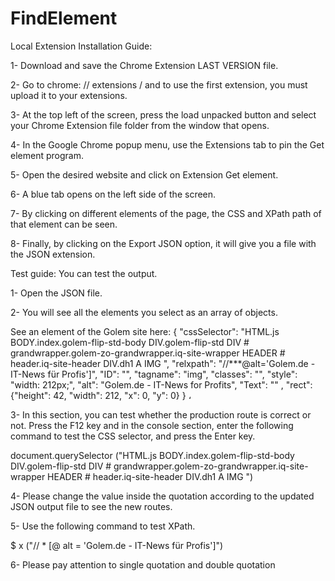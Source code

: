 # FindElement

Local Extension Installation Guide:

1- Download and save the Chrome Extension LAST VERSION file.

2- Go to chrome: // extensions / and to use the first extension, you must upload it to your extensions.

3- At the top left of the screen, press the load unpacked button and select your Chrome Extension file folder from the window that opens.

4- In the Google Chrome popup menu, use the Extensions tab to pin the Get element program.

5- Open the desired website and click on Extension Get element.

6- A blue tab opens on the left side of the screen.

7- By clicking on different elements of the page, the CSS and XPath path of that element can be seen.

8- Finally, by clicking on the Export JSON option, it will give you a file with the JSON extension.

Test guide: You can test the output.

1- Open the JSON file.

2- You will see all the elements you select as an array of objects.

See an element of the Golem site here:
 {
      "cssSelector": "HTML.js BODY.index.golem-flip-std-body DIV.golem-flip-std DIV # grandwrapper.golem-zo-grandwrapper.iq-site-wrapper HEADER # header.iq-site-header DIV.dh1 A IMG ",
      "relxpath": "//***@alt='Golem.de - IT-News für Profis']",
      "ID": "",
      "tagname": "img",
      "classes": "",
      "style": "width: 212px;",
      "alt": "Golem.de - IT-News for Profits",
      "Text": "" ,
      "rect": {"height": 42, "width": 212, "x": 0, "y": 0}
    } ،
    
3- In this section, you can test whether the production route is correct or not.
Press the F12 key and in the console section, enter the following command to test the CSS selector, and press the Enter key.

 document.querySelector ("HTML.js BODY.index.golem-flip-std-body DIV.golem-flip-std DIV # grandwrapper.golem-zo-grandwrapper.iq-site-wrapper HEADER # header.iq-site-header DIV.dh1 A IMG ")

4- Please change the value inside the quotation according to the updated JSON output file to see the new routes.

5- Use the following command to test XPath.

$ x ("// * [@ alt = 'Golem.de - IT-News für Profis']")

6- Please pay attention to single quotation and double quotation
